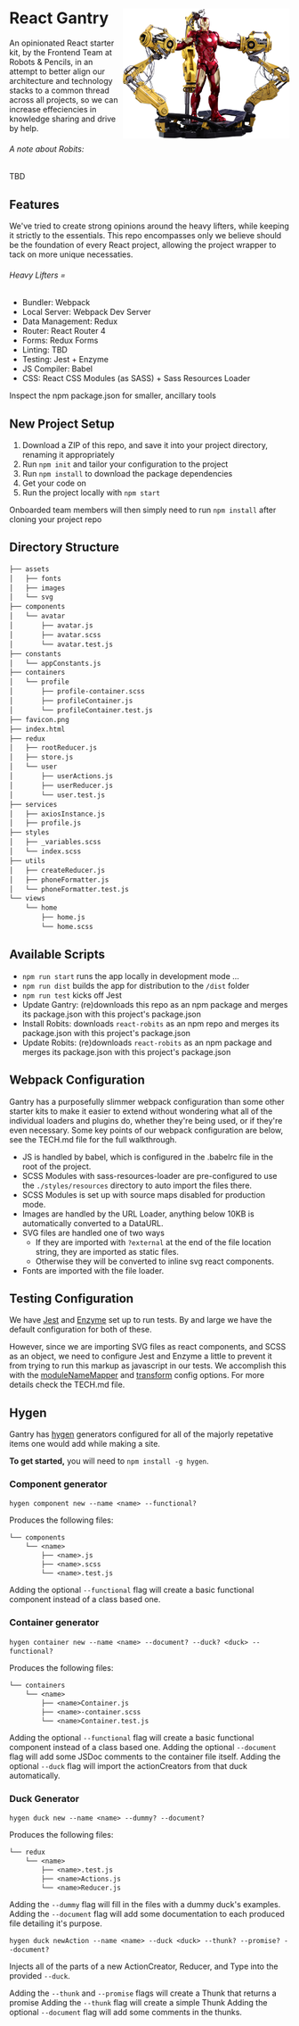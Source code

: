 <h1>
  React Gantry <img align="right" width="300" src="gantry.png"> 
</h1>
An opinionated React starter kit, by the Frontend Team at Robots & Pencils, in an attempt to better align our architecture and technology stacks to a common thread across all projects, so we can increase effeciencies in knowledge sharing and drive by help.

###### A note about Robits:
TBD

## Features

We've tried to create strong opinions around the heavy lifters, while keeping it strictly to the essentials. This repo encompasses only we believe should be the foundation of every React project, allowing the project wrapper to tack on more unique necessaties.

###### Heavy Lifters =
* Bundler: Webpack
* Local Server: Webpack Dev Server
* Data Management: Redux
* Router: React Router 4
* Forms: Redux Forms
* Linting: TBD
* Testing: Jest + Enzyme
* JS Compiler: Babel
* CSS: React CSS Modules (as SASS) + Sass Resources Loader

Inspect the npm package.json for smaller, ancillary tools

## New Project Setup 

1. Download a ZIP of this repo, and save it into your project directory, renaming it appropriately
2. Run `npm init` and tailor your configuration to the project
3. Run `npm install` to download the package dependencies
4. Get your code on
4. Run the project locally with `npm start`

Onboarded team members will then simply need to run `npm install` after cloning your project repo

## Directory Structure

```bash
├── assets
│   ├── fonts
│   ├── images
│   └── svg
├── components
│   └── avatar
│       ├── avatar.js
│       ├── avatar.scss
│       └── avatar.test.js
├── constants
│   └── appConstants.js
├── containers
│   └── profile
│       ├── profile-container.scss
│       ├── profileContainer.js
│       └── profileContainer.test.js
├── favicon.png
├── index.html
├── redux
│   ├── rootReducer.js
│   ├── store.js
│   └── user
│       ├── userActions.js
│       ├── userReducer.js
│       └── user.test.js
├── services
│   ├── axiosInstance.js
│   ├── profile.js
├── styles
│   ├── _variables.scss
│   └── index.scss
├── utils
│   ├── createReducer.js
│   ├── phoneFormatter.js
│   └── phoneFormatter.test.js
└── views
    └── home
        ├── home.js
        └── home.scss
```

## Available Scripts

* `npm run start` runs the app locally in development mode ...
* `npm run dist` builds the app for distribution to the `/dist` folder
* `npm run test` kicks off Jest
* Update Gantry: (re)downloads this repo as an npm package and merges its package.json with this project's package.json
* Install Robits: downloads `react-robits` as an npm repo and merges its package.json with this project's package.json
* Update Robits: (re)downloads `react-robits` as an npm package and merges its package.json with this project's package.json

## Webpack Configuration

Gantry has a purposefully slimmer webpack configuration than some other starter kits to make it easier to extend without wondering what all of the individual loaders and plugins do, whether they're being used, or if they're even necessary. Some key points of our webpack configuration are below, see the TECH.md file for the full walkthrough.

* JS is handled by babel, which is configured in the .babelrc file in the root of the project.
* SCSS Modules with sass-resources-loader are pre-configured to use the `./styles/resources` directory to auto import the files there.
* SCSS Modules is set up with source maps disabled for production mode.
* Images are handled by the URL Loader, anything below 10KB is automatically converted to a DataURL.
* SVG files are handled one of two ways
  * If they are imported with `?external` at the end of the file location string, they are imported as static files.
  * Otherwise they will be converted to inline svg react components.
* Fonts are imported with the file loader.

## Testing Configuration

We have [Jest](https://facebook.github.io/jest/) and [Enzyme](http://airbnb.io/enzyme/) set up to run tests. By and large we have the default configuration for both of these.

However, since we are importing SVG files as react components, and SCSS as an object, we need to configure Jest and Enzyme a little to prevent it from trying to run this markup as javascript in our tests. We accomplish this with the [moduleNameMapper](https://facebook.github.io/jest/docs/en/configuration.html#modulenamemapper-object-string-string) and [transform](https://facebook.github.io/jest/docs/en/configuration.html#transform-object-string-string) config options. For more details check the TECH.md file.

## Hygen
Gantry has [hygen](http://www.hygen.io/quick-start) generators configured for all of the majorly repetative items one would add while making a site.

__To get started,__ you will need to `npm install -g hygen`.

### Component generator
```
hygen component new --name <name> --functional?
```
Produces the following files:
```
└── components
    └── <name>
        ├── <name>.js
        ├── <name>.scss
        └── <name>.test.js
```
Adding the optional `--functional` flag will create a basic functional component instead of a class based one.

### Container generator
```
hygen container new --name <name> --document? --duck? <duck> --functional?
```
Produces the following files:
```
└── containers
    └── <name>
        ├── <name>Container.js
        ├── <name>-container.scss
        └── <name>Container.test.js
```
Adding the optional `--functional` flag will create a basic functional component instead of a class based one.
Adding the optional `--document` flag will add some JSDoc comments to the container file itself.
Adding the optional `--duck` flag will import the actionCreators from that duck automatically.

### Duck Generator
```
hygen duck new --name <name> --dummy? --document?
```
Produces the following files:
```
└── redux
    └── <name>
        ├── <name>.test.js
        ├── <name>Actions.js
        └── <name>Reducer.js
```
Adding the `--dummy` flag will fill in the files with a dummy duck's examples.
Adding the `--document` flag will add some documentation to each produced file detailing it's purpose.

```
hygen duck newAction --name <name> --duck <duck> --thunk? --promise? --document?
```
Injects all of the parts of a new ActionCreator, Reducer, and Type into the provided `--duck`.

Adding the `--thunk` and `--promise` flags will create a Thunk that returns a promise
Adding the `--thunk` flag will create a simple Thunk
Adding the optional `--document` flag will add some comments in the thunks.

